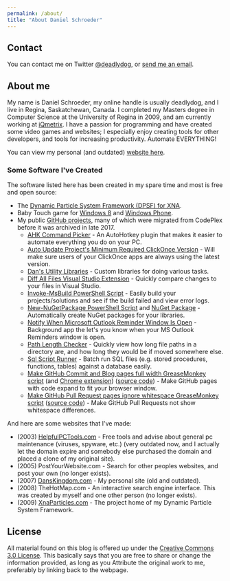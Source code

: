 ```yaml
---
permalink: /about/
title: "About Daniel Schroeder"
---
```


## Contact

You can contact me on Twitter [@deadlydog](https://twitter.com/deadlydog), or [send me an email](mailto:deadlydog@hotmail.com).

## About me

My name is Daniel Schroeder, my online handle is usually deadlydog, and I live in Regina, Saskatchewan, Canada. I completed my Masters degree in Computer Science at the University of Regina in 2009, and am currently working at [iQmetrix](http://www.iqmetrix.com/). I have a passion for programming and have created some video games and websites; I especially enjoy creating tools for other developers, and tools for increasing productivity. Automate EVERYTHING!

You can view my personal (and outdated) [website here](http://www.danskingdom.com).

### Some Software I've Created

The software listed here has been created in my spare time and most is free and open source:

- The [Dynamic Particle System Framework (DPSF) for XNA](http://xnaparticles.com).
- Baby Touch game for [Windows 8](http://www.google.com/url?sa=t&rct=j&q=&esrc=s&source=web&cd=3&ved=0CCwQFjAC&url=http%3A%2F%2Fapps.microsoft.com%2Fwindows%2Fen-us%2Fapp%2Fbaby-touch%2F7bfc0cab-bdf4-4aea-b1a1-c734488c4c76&ei=GShZVa3rKYzSoASMjYP4Ag&usg=AFQjCNEN54mP2heSv2VTe3NISrxZoakdfw&sig2=oct4RmvJ-ysK6-exwuUc_w&bvm=bv.93564037,d.cGU&cad=rja) and [Windows Phone](https://www.windowsphone.com/en-ca/store/app/baby-touch/c290b92c-ef4c-404b-b851-56800fbbbf09).
- My public [GitHub projects](https://github.com/deadlydog), many of which were migrated from CodePlex before it was archived in late 2017.
  - [AHK Command Picker](https://github.com/deadlydog/AHKCommandPicker) - An AutoHotkey plugin that makes it easier to automate everything you do on your PC.
  - [Auto Update Project's Minimum Required ClickOnce Version](https://github.com/deadlydog/AutoUpdateProjectsMinimumRequiredClickOnceVersion) - Will make sure users of your ClickOnce apps are always using the latest version.
  - [Dan's Utility Libraries](https://github.com/deadlydog/DansUtilityLibraries) - Custom libraries for doing various tasks.
  - [Diff All Files Visual Studio Extension](https://github.com/deadlydog/VS.DiffAllFiles) - Quickly compare changes to your files in Visual Studio.
  - [Invoke-MsBuild PowerShell Script](https://github.com/deadlydog/Invoke-MsBuild) - Easily build your projects/solutions and see if the build failed and view error logs.
  - [New-NuGetPackage PowerShell Script](https://github.com/deadlydog/New-NuGetPackage) and [NuGet Package](https://www.nuget.org/packages/CreateNewNuGetPackageFromProjectAfterEachBuild/) - Automatically create NuGet packages for your libraries.
  - [Notify When Microsoft Outlook Reminder Window Is Open](https://github.com/deadlydog/NotifyWhenMicrosoftOutlookReminderWindowIsOpen) - Background app the let's you know when your MS Outlook Reminders window is open.
  - [Path Length Checker](https://github.com/deadlydog/PathLengthChecker) - Quickly view how long file paths in a directory are, and how long they would be if moved somewhere else.
  - [Sql Script Runner](https://github.com/deadlydog/SqlScriptRunner) - Batch run SQL files (e.g. stored procedures, functions, tables) against a database easily.
  - [Make GitHub Commit and Blog pages full width GreaseMonkey script](https://greasyfork.org/scripts/1711-make-github-pull-request-commit-and-blob-pages-full-width) (and [Chrome extension](https://chrome.google.com/webstore/detail/make-github-pages-full-wi/dfpgjcidmobcpaoolhgchdcmdgenbaoa)) ([source code](https://github.com/deadlydog/GreasemonkeyScripts)) - Make GitHub pages with code expand to fit your browser window.
  - [Make GitHub Pull Request pages ignore whitespace GreaseMonkey script](https://greasyfork.org/scripts/1712-reload-github-pull-request-diff-page-to-ignore-whitespace) ([source code](https://github.com/deadlydog/GreasemonkeyScripts)) - Make GitHub Pull Requests not show whitespace differences.

And here are some websites that I've made:

- (2003) [HelpfulPCTools.com](http://www.helpfulpctools.com/) - Free tools and advise about general pc maintenance (viruses, spyware, etc.) (very outdated now, and I actually let the domain expire and somebody else purchased the domain and placed a clone of my original site).
- (2005) PostYourWebsite.com - Search for other peoples websites, and post your own (no longer exists).
- (2007) [DansKingdom.com](http://danskingdom.com/) - My personal site (old and outdated).
- (2008) TheHotMap.com - An interactive search engine interface. This was created by myself and one other person (no longer exists).
- (2009) [XnaParticles.com](http://www.xnaparticles.com/) - The project home of my Dynamic Particle System Framework.

## License

All material found on this blog is offered up under the [Creative Commons 3.0 License](http://creativecommons.org/licenses/by/3.0/). This basically says that you are free to share or change the information provided, as long as you Attribute the original work to me, preferably by linking back to the webpage.
